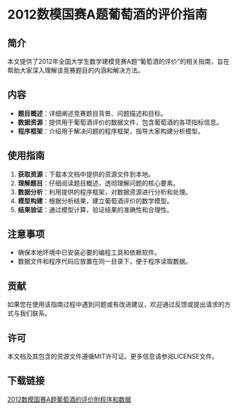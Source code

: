 # 2012数模国赛A题葡萄酒的评价指南

## 简介

本文提供了2012年全国大学生数学建模竞赛A题“葡萄酒的评价”的相关指南，旨在帮助大家深入理解该竞赛题目的内涵和解决方法。

## 内容

- **题目概述**：详细阐述竞赛题目背景、问题描述和目标。
- **数据资源**：提供用于葡萄酒评价的数据文件，包含葡萄酒的各项指标信息。
- **程序框架**：介绍用于解决问题的程序框架，指导大家构建分析模型。

## 使用指南

1. **获取资源**：下载本文档中提供的资源文件到本地。
2. **理解题目**：仔细阅读题目概述，透彻理解问题的核心要素。
3. **数据分析**：利用提供的程序框架，对数据资源进行分析和处理。
4. **模型构建**：根据分析结果，建立葡萄酒评价的数学模型。
5. **结果验证**：通过模型计算，验证结果的准确性和合理性。

## 注意事项

- 确保本地环境中已安装必要的编程工具和依赖软件。
- 数据文件和程序代码应放置在同一目录下，便于程序读取数据。

## 贡献

如果您在使用该指南过程中遇到问题或有改进建议，欢迎通过反馈或提出请求的方式与我们联系。

## 许可

本文档及其包含的资源文件遵循MIT许可证。更多信息请参阅LICENSE文件。

## 下载链接

[2012数模国赛A题葡萄酒的评价附程序和数据](https://pan.quark.cn/s/00eb4df8689f)
